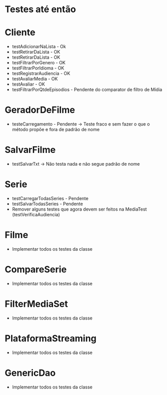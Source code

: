 # Testes até então

# Cliente

- testAdicionarNaLista - Ok
- testRetirarDaLista - OK
- testRetirarDaLista - OK
- testFiltrarPorGenero - OK
- testFiltrarPorIdioma - OK
- testRegistrarAudiencia - OK
- testAvaliarMedia - OK
- testAvaliar - OK
- testFiltrarPorQtdeEpisodios - Pendente do comparator de filtro de Mídia

# GeradorDeFilme

- testeCarregamento - Pendente -> Teste fraco e sem fazer o que o método propõe e fora de padrão de nome

# SalvarFilme
- testSalvarTxt -> Não testa nada e não segue padrão de nome

# Serie
- testCarregarTodasSeries - Pendente
- testSalvarTodasSeries - Pendente
- Remover alguns testes que agora devem ser feitos na MediaTest (testVerificaAudiencia)

# Filme
- Implementar todos os testes da classe

# CompareSerie
- Implementar todos os testes da classe

# FilterMediaSet
- Implementar todos os testes da classe

# PlataformaStreaming
- Implementar todos os testes da classe

# GenericDao
- Implementar todos os testes da classe
